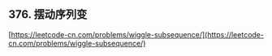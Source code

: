 **376. 摆动序列变**  
---
[https://leetcode-cn.com/problems/wiggle-subsequence/](https://leetcode-cn.com/problems/wiggle-subsequence/)  
